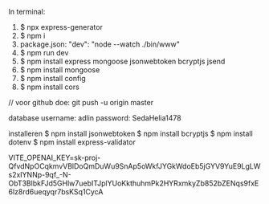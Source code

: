 In terminal:
1) $ npx express-generator
2) $ npm i
3) package.json:
    "dev": "node --watch ./bin/www"
4) $ npm run dev
5) $ npm install express mongoose jsonwebtoken bcryptjs jsend
6) $ npm install mongoose
7) $ npm install config
8) $ npm install cors

// voor github doe: git push -u origin master


database
    username: adlin
    password: SedaHelia1478


installeren
$ npm install jsonwebtoken
$ npm install bcryptjs
$ npm install dotenv
$ npm install express-validator

VITE_OPENAI_KEY=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